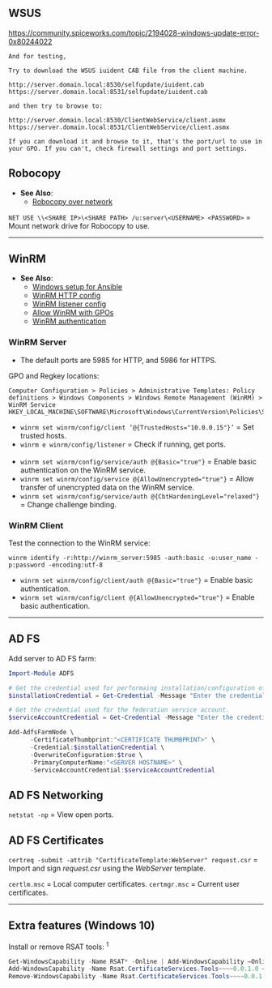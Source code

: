 
## WSUS

https://community.spiceworks.com/topic/2194028-windows-update-error-0x80244022
```
And for testing,

Try to download the WSUS iuident CAB file from the client machine.

http://server.domain.local:8530/selfupdate/iuident.cab
https://server.domain.local:8531/selfupdate/iuident.cab

and then try to browse to:

http://server.domain.local:8530/ClientWebService/client.asmx
https://server.domain.local:8531/ClientWebService/client.asmx

If you can download it and browse to it, that's the port/url to use in your GPO. If you can't, check firewall settings and port settings.
```

## Robocopy

- **See Also**:
  - [Robocopy over network](https://klyavlin.wordpress.com/2012/09/19/robocopy-network-usernamepassword/)

`NET USE \\<SHARE IP>\<SHARE PATH> /u:server\<USERNAME> <PASSWORD>` = Mount network drive for Robocopy to use.

---
## WinRM

- **See Also**:
  - [Windows setup for Ansible](https://docs.ansible.com/ansible/latest/user_guide/windows_setup.html)
  - [WinRM HTTP config](https://docs.vmware.com/en/vRealize-Automation/7.5/com.vmware.vrealize.orchestrator-use-plugins.doc/GUID-D4ACA4EF-D018-448A-866A-DECDDA5CC3C1.html)
  - [WinRM listener config](https://stackoverflow.com/questions/17281224/configure-and-listen-successfully-using-winrm-in-powershell)
  - [Allow WinRM with GPOs](https://www.pcwdld.com/winrm-quickconfig-remotely-configure-and-enable)
  - [WinRM authentication](https://docs.microsoft.com/en-us/windows/win32/winrm/authentication-for-remote-connections)

### WinRM Server

- The default ports are 5985 for HTTP, and 5986 for HTTPS.

GPO and Regkey locations:
```
Computer Configuration > Policies > Administrative Templates: Policy definitions > Windows Components > Windows Remote Management (WinRM) > WinRM Service
HKEY_LOCAL_MACHINE\SOFTWARE\Microsoft\Windows\CurrentVersion\Policies\System\LocalAccountTokenFilterPolicy
```
- `winrm set winrm/config/client ‘@{TrustedHosts="10.0.0.15"}’` = Set trusted hosts.
- `winrm e winrm/config/listener` = Check if running, get ports.
<br><br>
- `winrm set winrm/config/service/auth @{Basic="true"}` =  Enable basic authentication on the WinRM service.
- `winrm set winrm/config/service @{AllowUnencrypted="true"}` = Allow transfer of unencrypted data on the WinRM service.
- `winrm set winrm/config/service/auth @{CbtHardeningLevel="relaxed"}` = Change challenge binding.

### WinRM Client

Test the connection to the WinRM service:
```
winrm identify -r:http://winrm_server:5985 -auth:basic -u:user_name -p:password -encoding:utf-8
```
- `winrm set winrm/config/client/auth @{Basic="true"}` = Enable basic authentication.
- `winrm set winrm/config/client @{AllowUnencrypted="true"}` = Enable basic authentication.


---
## AD FS

Add server to AD FS farm:
```powershell
Import-Module ADFS

# Get the credential used for performaing installation/configuration of ADFS.
$installationCredential = Get-Credential -Message "Enter the credential for the account used to perform the configuration."

# Get the credential used for the federation service account.
$serviceAccountCredential = Get-Credential -Message "Enter the credential for the Federation Service Account."

Add-AdfsFarmNode \
      -CertificateThumbprint:"<CERTIFICATE THUMBPRINT>" \
      -Credential:$installationCredential \
      -OverwriteConfiguration:$true \
      -PrimaryComputerName:"<SERVER HOSTNAME>" \
      -ServiceAccountCredential:$serviceAccountCredential
```


## AD FS Networking

`netstat -np` = View open ports.


## AD FS Certificates

`certreq -submit -attrib "CertificateTemplate:WebServer" request.csr` = Import and sign *request.csr* using the 
                                                                        *WebServer* template.

`certlm.msc`  = Local computer certificates.
`certmgr.msc` = Current user certificates.


---
## Extra features (Windows 10)

Install or remove RSAT tools: <sup>1</sup>
```powershell
Get-WindowsCapability -Name RSAT* -Online | Add-WindowsCapability –Online
Add-WindowsCapability -Name Rsat.CertificateServices.Tools~~~~0.0.1.0 –Online
Remove-WindowsCapability -Name Rsat.CertificateServices.Tools~~~~0.0.1.0 –Online
```

[1]: https://www.petri.com/how-to-install-the-remote-server-administration-tools-in-windows-10
